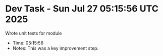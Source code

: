 # Dev Task - Sun Jul 27 05:15:56 UTC 2025
Wrote unit tests for module
- Time: 05:15:56
- Notes: This was a key improvement step.
